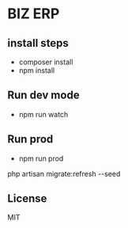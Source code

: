 # BIZ ERP

## install steps

- composer install
- npm install 


## Run dev mode
- npm run watch

## Run prod
- npm run prod

php artisan migrate:refresh --seed

## License
MIT